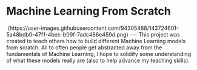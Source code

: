 # Machine Learning From Scratch
<img align="center">
  (https://user-images.githubusercontent.com/94305488/143724601-5a48bdb0-47f1-4bec-b09f-7adc486e459d.png)
</img>
  ---
  This project was created to teach others how to build different Machine Learning models from scratch. All to often people get abstracted away from the fundamentals of Machine Learning, 
  I hope to solidify some understanding of what these models really are (also to help advance my teaching skills).

